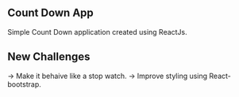 ## Count Down App
Simple Count Down application created using ReactJs.

## New Challenges
-> Make it behaive like a stop watch.
-> Improve styling using React-bootstrap.

